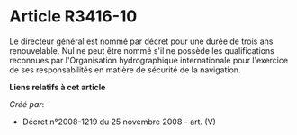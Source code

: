 # Article R3416-10

Le directeur général est nommé par décret pour une durée de trois ans renouvelable. Nul ne peut être nommé s'il ne possède
les qualifications reconnues par l'Organisation hydrographique internationale pour l'exercice de ses responsabilités en
matière de sécurité de la navigation.

**Liens relatifs à cet article**

_Créé par_:

  - Décret n°2008-1219 du 25 novembre 2008 - art. (V)
